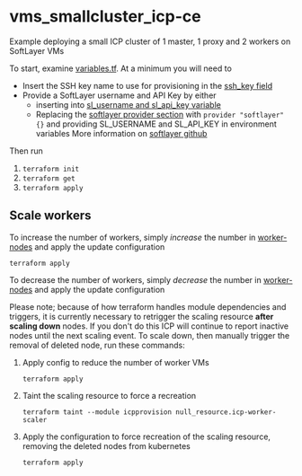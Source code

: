# vms_smallcluster_icp-ce

Example deploying a small ICP cluster of 1 master, 1 proxy and 2 workers on SoftLayer VMs

To start, examine [variables.tf](variables.tf).
At a minimum you will need to 
* Insert the SSH key name to use for provisioning in the [ssh_key field](variables.tf#L7)
* Provide a SoftLayer username and API Key by either
   - inserting into [sl_username and sl_api_key variable](variables.tf#L2)
   - Replacing the [softlayer provider section](instances.tf#L1) with `provider "softlayer" {}` and providing SL_USERNAME and SL_API_KEY in environment variables
  More information on [softlayer github](https://github.com/softlayer/terraform-provider-softlayer/blob/master/docs/provider.md)
  

Then run

1. `terraform init`
2. `terraform get`
3. `terraform apply`


## Scale workers
To increase the number of workers, simply *increase* the number in [worker-nodes](variables.tf#L53) and apply the update configuration

`terraform apply`

To decrease the number of workers, simply *decrease* the number in [worker-nodes](variables.tf#L53) and apply the update configuration

Please note; because of how terraform handles module dependencies and triggers, it is currently necessary to retrigger the scaling resource **after scaling down** nodes.
If you don't do this ICP will continue to report inactive nodes until the next scaling event.
To scale down, then manually trigger the removal of deleted node, run these commands:

1. Apply config to reduce the number of worker VMs
    
    `terraform apply` 
    
2. Taint the scaling resource to force a recreation

    `terraform taint --module icpprovision null_resource.icp-worker-scaler` 

3. Apply the configuration to force recreation of the scaling resource, removing the deleted nodes from kubernetes

    `terraform apply`

